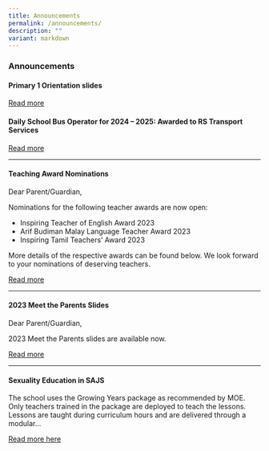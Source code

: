 ```yaml
---
title: Announcements
permalink: /announcements/
description: ""
variant: markdown
---
```

### Announcements

#### Primary 1 Orientation slides

[Read more](https://www.saintandrewsjunior.moe.edu.sg/letters-and-updates/p1orientation2024/)





#### Daily School Bus Operator for 2024 – 2025: Awarded to RS Transport Services

[Read more](https://www.saintandrewsjunior.moe.edu.sg/announcements-daily-school-bus-operator-for-2024-2025)

* * *

#### Teaching Award Nominations

Dear Parent/Guardian,

Nominations for the following teacher awards are now open:

*   Inspiring Teacher of English Award 2023
*   Arif Budiman Malay Language Teacher Award 2023
*   Inspiring Tamil Teachers’ Award 2023

More details of the respective awards can be found below. We look forward to your nominations of deserving teachers.

[Read more](/letters-and-updates/teachingawardnominations/)

* * *

#### 2023 Meet the Parents Slides

Dear Parent/Guardian,

2023 Meet the Parents slides are available now.

[Read more](/letters-and-updates/2023mtp/)

* * *


#### Sexuality Education in SAJS

The school uses the Growing Years package as recommended by MOE. Only teachers trained in the package are deployed to teach the lessons. Lessons are taught during curriculum hours and are delivered through a modular...  
  
[Read more here](https://staging.dnfzur975cvj1.amplifyapp.com/committee/Character-Education/sexuality-education/)